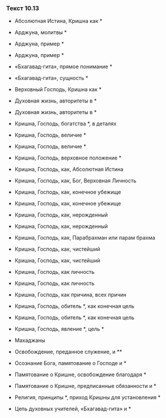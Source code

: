 ### Текст 10.13

- Абсолютная Истина, Кришна как *

- Арджуна, молитвы *

- Арджуна, пример *

- Арджуна, пример *

- «Бхагавад-гита», прямое понимание *

- «Бхагавад-гита», сущность *

- Верховный Господь, Кришна как *

- Духовная жизнь, авторитеты в *

- Духовная жизнь, авторитеты в *

- Кришна, Господь, богатства *, в деталях

- Кришна, Господь, величие *

- Кришна, Господь, величие *

- Кришна, Господь, верховное положение *

- Кришна, Господь, как, Абсолютная Истина

- Кришна, Господь, как, Бог, Верховная Личность

- Кришна, Господь, как, конечное убежище

- Кришна, Господь, как, конечное убежище

- Кришна, Господь, как, нерожденный

- Кришна, Господь, как, нерожденный

- Кришна, Господь, как, Парабрахман или парам брахма

- Кришна, Господь, как, чистейший

- Кришна, Господь, как, чистейший

- Кришна, Господь, как личность

- Кришна, Господь, как личность

- Кришна, Господь, как причина, всех причин

- Кришна, Господь, обитель *, как конечная цель

- Кришна, Господь, обитель *, как конечная цель

- Кришна, Господь, явление *, цель *

- Махаджаны

- Освобождение, преданное служение, и **

- Осознание Бога, памятование о Господе и *

- Памятование о Кришне, освобождение благодаря *

- Памятование о Кришне, предписанные обязанности и *

- Религия, принципы *, приход Кришны для установления *

- Цепь духовных учителей, «Бхагавад-гита» и *
	
